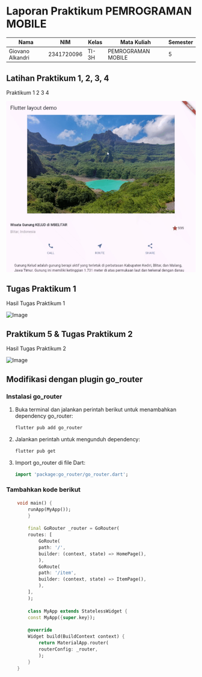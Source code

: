 # Laporan Praktikum PEMROGRAMAN MOBILE

| Nama      | NIM      | Kelas      | Mata Kuliah | Semester |
|-----------|----------|------------|-------------|----------|
| Giovano Alkandri | 2341720096| TI-3H| PEMROGRAMAN MOBILE    | 5        |


## Latihan Praktikum 1, 2, 3, 4

Praktikum 1 2 3 4

![Image](/w6/layout_flutter/images/p1234.gif)

## Tugas Praktikum 1

Hasil Tugas Praktikum 1

![Image](/w6/basic_layout_flutter/img/tugasprak1.gif)


## Praktikum 5 & Tugas Praktikum 2

Hasil Tugas Praktikum 2

![Image](/w6/belanja/img/tp2.gif)

## Modifikasi dengan plugin go_router

### Instalasi go_router

1. Buka terminal dan jalankan perintah berikut untuk menambahkan dependency go_router:
    ```bash
    flutter pub add go_router
    ```
2. Jalankan perintah untuk mengunduh dependency:
    ```bash
    flutter pub get
    ```

3. Import go_router di file Dart:
    ```dart
    import 'package:go_router/go_router.dart';
    ```

### Tambahkan kode berikut
```Dart
    void main() {
        runApp(MyApp());
        }

        final GoRouter _router = GoRouter(
        routes: [
            GoRoute(
            path: '/',
            builder: (context, state) => HomePage(),
            ),
            GoRoute(
            path: '/item',
            builder: (context, state) => ItemPage(),
            ),
        ],
        );

        class MyApp extends StatelessWidget {
        const MyApp({super.key});

        @override
        Widget build(BuildContext context) {
            return MaterialApp.router(
            routerConfig: _router,
            );
        }
    }
```